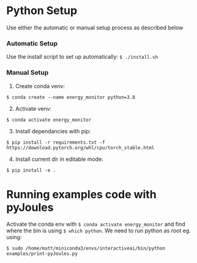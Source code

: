 # Python Setup
Use either the automatic or manual setup process as described below

### Automatic Setup
Use the install script to set up automatically:
`$ ./install.sh`

### Manual Setup

1. Create conda venv:

`$ conda create --name energy_monitor python=3.8`

2. Activate venv:

`$ conda activate energy_monitor`

3. Install dependancies with pip:

`$ pip install -r requirements.txt -f https://download.pytorch.org/whl/cpu/torch_stable.html`

4. Install current dir in editable mode:

`$ pip install -e .`

# Running examples code with pyJoules

Activate the conda env with `$ conda activate energy_monitor` and find where the bin is using `$ which python`. We need to run python as root eg. using:

`$ sudo /home/matt/miniconda3/envs/interactiveai/bin/python examples/print-pyJoules.py`
